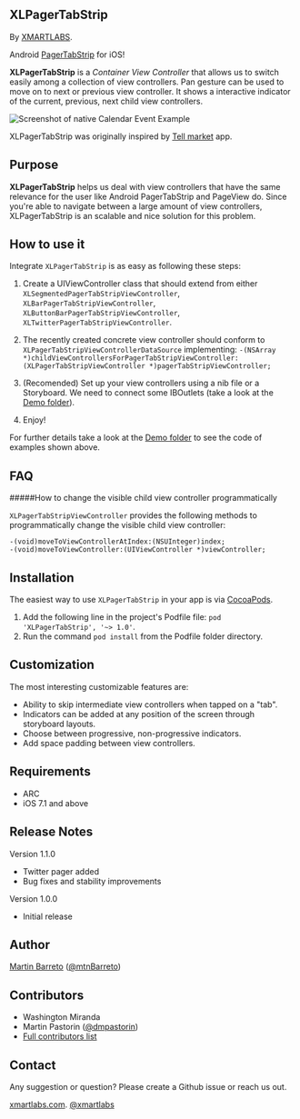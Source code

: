 XLPagerTabStrip
---------------

By [XMARTLABS](http://xmartlabs.com).

Android [PagerTabStrip](http://developer.android.com/reference/android/support/v4/view/PagerTabStrip.html) for iOS!

**XLPagerTabStrip** is a *Container View Controller* that allows us to switch easily among a collection of view controllers. Pan gesture can be used to move on to next or previous view controller. It shows a interactive indicator of the current, previous, next child view controllers.  

![Screenshot of native Calendar Event Example](XLPagerTabStrip/Demo/PagerSlidingTabStrip.gif)

XLPagerTabStrip was originally inspired by [Tell market](http://about.tellmarket.com/) app.

Purpose
--------
 **XLPagerTabStrip** helps us deal with view controllers that have the same relevance for the user like Android PagerTabStrip and PageView do.  Since you're able to navigate between a large amount of view controllers, XLPagerTabStrip is an scalable and nice solution for this problem.


How to use it
--------------

Integrate `XLPagerTabStrip` is as easy as following these steps:

1. Create a UIViewController class that should extend from either `XLSegmentedPagerTabStripViewController`, `XLBarPagerTabStripViewController`, `XLButtonBarPagerTabStripViewController`, `XLTwitterPagerTabStripViewController`.

2. The recently created concrete view controller should conform to `XLPagerTabStripViewControllerDataSource` implementing: `-(NSArray *)childViewControllersForPagerTabStripViewController:(XLPagerTabStripViewController *)pagerTabStripViewController;`

3. (Recomended) Set up your view controllers using a nib file or a Storyboard. We need to connect some IBOutlets (take a look at the [Demo folder](XLPagerTabStrip/Demo)).

4.  Enjoy!

For further details take a look at the [Demo folder](XLPagerTabStrip/Demo) to see the code of examples shown above.

FAQ
----------------------

#####How to change the visible child view controller programmatically

`XLPagerTabStripViewController` provides the following methods to programmatically change the visible child view controller:

```objc
-(void)moveToViewControllerAtIndex:(NSUInteger)index;
-(void)moveToViewController:(UIViewController *)viewController;
```

Installation
--------------------------

The easiest way to use `XLPagerTabStrip` in your app is via [CocoaPods](http://cocoapods.org/ "CocoaPods").

1. Add the following line in the project's Podfile file:
`pod 'XLPagerTabStrip', '~> 1.0'`.
2. Run the command `pod install` from the Podfile folder directory.


Customization
--------------

The most interesting customizable features are:

* Ability to skip intermediate view controllers when tapped on a "tab".
* Indicators can be added at any position of the screen through storyboard layouts.
* Choose between progressive, non-progressive indicators.
* Add space padding between view controllers.



Requirements
-----------------------------

* ARC
* iOS 7.1 and above


Release Notes
--------------

Version 1.1.0

* Twitter pager added
* Bug fixes and stability improvements

Version 1.0.0

* Initial release

Author
-----------------

[Martin Barreto](https://www.github.com/mtnBarreto "Martin Barreto Github") ([@mtnBarreto](http://twitter.com/mtnBarreto "@mtnBarreto"))

Contributors
----------------

* Washington Miranda
* Martin Pastorin ([@dmpastorin](http://twitter.com/dmpastorin "@dmpastorin"))
* [Full contributors list](https://github.com/xmartlabs/XLPagerTabStrip/graphs/contributors)

Contact
----------------

Any suggestion or question? Please create a Github issue or reach us out.

[xmartlabs.com](http://xmartlabs.com).
[@xmartlabs](http://twitter.com/xmartlabs "@xmartlabs")
